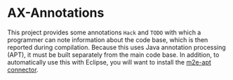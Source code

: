 # AX-Annotations
This project provides some annotations `Hack` and `TODO` with which a programmer can note information about the code base, which is then reported during compilation.
Because this uses Java annotation processing (APT), it must be built separately from the main code base.
In addition, to automatically use this with Eclipse, you will want to install the [m2e-apt connector](https://marketplace.eclipse.org/content/m2e-apt).
